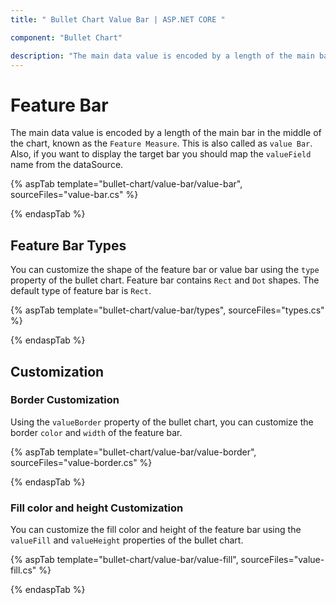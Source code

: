 ```yaml
---
title: " Bullet Chart Value Bar | ASP.NET CORE "

component: "Bullet Chart"

description: "The main data value is encoded by a length of the main bar in the middle of the chart, known as the Feature Measure. "
---
```


# Feature Bar

The main data value is encoded by a length of the main bar in the middle of the chart, known as the `Feature Measure`. This is also called as `value Bar`. Also, if you want to display the target bar you should map the `valueField` name from the dataSource.

{% aspTab template="bullet-chart/value-bar/value-bar", sourceFiles="value-bar.cs" %}

{% endaspTab %}

## Feature Bar Types

You can customize the shape of the feature bar or value bar using the `type` property of the bullet chart. Feature bar contains `Rect` and `Dot` shapes. The default type of feature bar is `Rect`.

{% aspTab template="bullet-chart/value-bar/types", sourceFiles="types.cs" %}

{% endaspTab %}

## Customization

### Border Customization

Using the `valueBorder` property of the bullet chart, you can customize the border `color` and `width` of the feature bar.

{% aspTab template="bullet-chart/value-bar/value-border", sourceFiles="value-border.cs" %}

{% endaspTab %}

### Fill color and height Customization

You can customize the fill color and height of the feature bar using the `valueFill` and `valueHeight` properties of the bullet chart.

{% aspTab template="bullet-chart/value-bar/value-fill", sourceFiles="value-fill.cs" %}

{% endaspTab %}